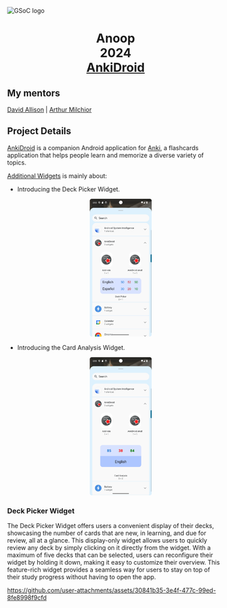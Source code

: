 ![GSoC logo](https://developers.google.com/open-source/gsoc/resources/downloads/GSoC-logo-horizontal.svg)

<h1 align="center">Anoop<br>2024 <br> 
  <a href="[AnkiDroid](https://github.com/ankidroid/Anki-Android)">AnkiDroid</a> </h1>

## My mentors
[David Allison](https://github.com/david-allison) | [Arthur Milchior](https://github.com/Arthur-Milchior)

## Project Details

[AnkiDroid](https://github.com/ankidroid/Anki-Android) is a companion Android application for [Anki](https://github.com/ankitects/anki), a 
flashcards application that helps people learn and memorize a diverse variety of topics. 

[Additional Widgets](https://summerofcode.withgoogle.com/programs/2024/projects/w1n3pqnM) is mainly about:
* Introducing the Deck Picker Widget.
  <p align="center">
    <img alt="" src="files/DeckPicker.png" width="30%" height="30%">
  </p>
* Introducing the Card Analysis Widget.
    <p align="center">
    <img alt="" src="files/CardAnalysis.png" width="30%" height="30%">
    </p>

### Deck Picker Widget
The Deck Picker Widget offers users a convenient display of their decks, showcasing the number of cards that are new, in learning, and due for review, all at a glance. This display-only widget allows users to quickly review any deck by simply clicking on it directly from the widget. With a maximum of five decks that can be selected, users can reconfigure their widget by holding it down, making it easy to customize their overview. This feature-rich widget provides a seamless way for users to stay on top of their study progress without having to open the app.



  https://github.com/user-attachments/assets/30841b35-3e4f-477c-99ed-8fe8998f9cfd

